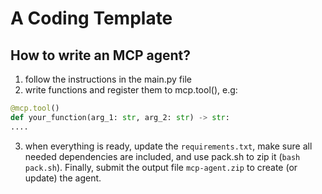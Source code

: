 # A Coding Template

## How to write an MCP agent?

1. follow the instructions in the main.py file 
2. write functions and register them to mcp.tool(), e.g:

```python
@mcp.tool()
def your_function(arg_1: str, arg_2: str) -> str:
.... 
```

3. when everything is ready, update the `requirements.txt`, make sure all needed dependencies are included, and use pack.sh to zip it (`bash pack.sh`). Finally, submit the output file `mcp-agent.zip` to create (or update) the agent. 